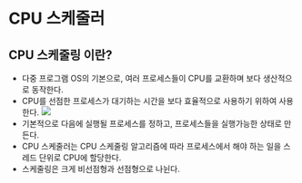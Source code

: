 # CPU 스케줄러


## CPU 스케줄링 이란?
- 다중 프로그램 OS의 기본으로, 여러 프로세스들이 CPU를 교환하며 보다 생산적으로 동작한다.
- CPU를 선점한 프로세스가 대기하는 시간을 보다 효율적으로 사용하기 위하여 사용한다.
![](https://t1.daumcdn.net/cfile/tistory/990DB03F5C7AC10303)
- 기본적으로 다음에 실행될 프로세스를 정하고, 프로세스들을 실행가능한 상태로 만든다.
- CPU 스케줄러는 CPU 스케줄링 알고리즘에 따라 프로세스에서 해야 하는 일을 스레드 단위로 CPU에 할당한다.
- 스케줄링은 크게 비선점형과 선점형으로 나뉜다.